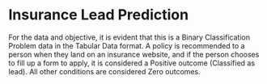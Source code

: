 # Insurance Lead Prediction

For the data and objective, it is evident that this is a Binary Classification Problem data in the Tabular Data format.
A policy is recommended to a person when they land on an insurance website, and if the person chooses to fill up a form to apply, it is considered a Positive outcome (Classified as lead). All other conditions are considered Zero outcomes.
